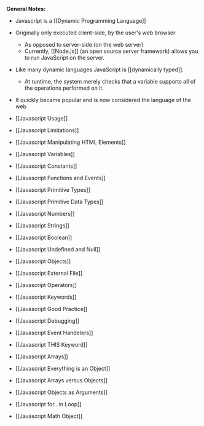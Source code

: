 **General Notes:**
* Javascript is a [[Dynamic Programming Language]]

* Originally only executed client-side, by the user's web browser
	* As opposed to server-side (on the web server)
	* Currently, [[Node.js]] (an open source server framework) allows you to run JavaScript on the server.

* Like many dynamic languages JavaScript is [[dynamically typed]].
	* At runtime, the system merely checks that a variable supports all of the operations performed on it.

* It quickly became popular and is now considered the language of the web

* [[Javascript Usage]]

* [[Javascript Limitations]]

* [[Javascript Manipulating HTML Elements]]

* [[Javascript Variables]]

* [[Javascript Constants]]

* [[Javascript Functions and Events]]

* [[Javascript Primitive Types]]

* [[Javascript Primitive Data Types]]

* [[Javascript Numbers]]

* [[Javascript Strings]]

* [[Javascript Boolean]]

* [[Javascript Undefined and Null]]

* [[Javascript Objects]]

* [[Javascript External File]]

* [[Javascript Operators]]

* [[Javascript Keywords]]

* [[Javascript Good Practice]]

* [[Javascript Debugging]]

* [[Javascript Event Handelers]]

* [[Javascript THIS Keyword]]

* [[Javascript Arrays]]

* [[Javascript Everything is an Object]]

* [[Javascript Arrays versus Objects]]

* [[Javascript Objects as Arguments]]

* [[Javascript for...in Loop]]

* [[Javascript Math Object]]